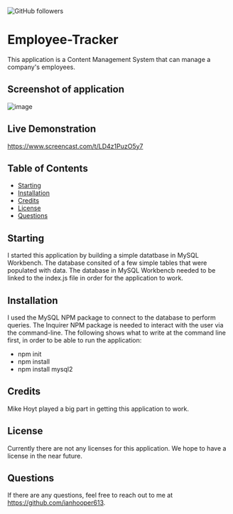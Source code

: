 ![GitHub followers](https://img.shields.io/github/followers/ianhooper613?label=Follow&style=social)

# Employee-Tracker
This application is a Content Management System that can manage a company's employees.



## Screenshot of application
![image](https://user-images.githubusercontent.com/60622571/81340648-2dfc2600-907e-11ea-864b-55b26a2c4b32.png)




## Live Demonstration
https://www.screencast.com/t/LD4z1PuzO5y7




## Table of Contents
  * [Starting](#Starting)  
  * [Installation](#Installation)
  * [Credits](#Credits)
  * [License](#License)
  * [Questions](#Questions)






  ## Starting
  I started this application by building a simple datatbase in MySQL Workbench.  The database consited of a few simple tables that were populated with data.  The  database in MySQL Workbencb needed to be linked to the index.js file in order for the application to work.





  ## Installation
  I used the MySQL NPM package to connect to the database to perform queries.
  The Inquirer NPM package is needed to interact with the user via the command-line.
  The following shows what to write at the command line first, in order to be able to run the application:


  * npm init
  * npm install
  * npm install mysql2






  ## Credits
  Mike Hoyt played a big part in getting this application to work.






  ## License
  Currently there are not any licenses for this application.  We hope to have a license in the near future.





  ## Questions
  If there are any questions, feel free to reach out to me at https://github.com/ianhooper613.